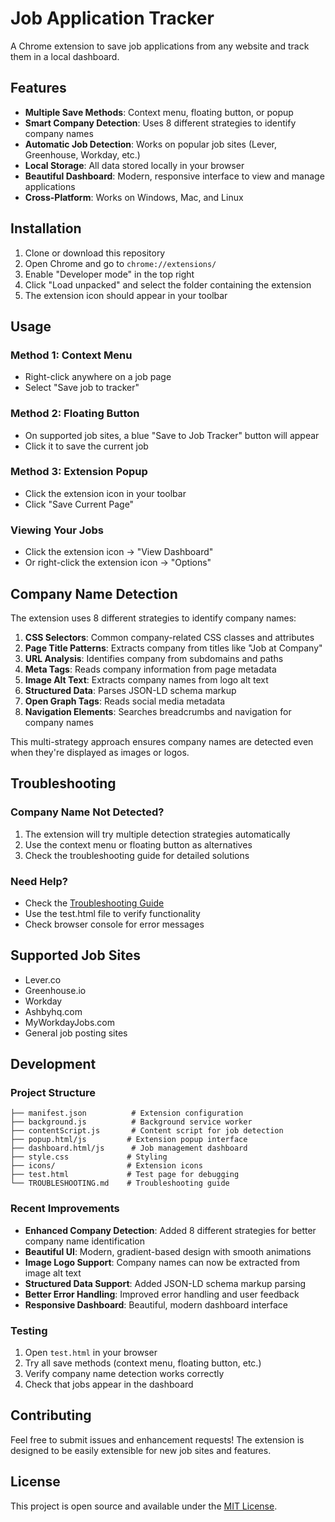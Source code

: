 # Job Application Tracker

A Chrome extension to save job applications from any website and track them in a local dashboard.

## Features

- **Multiple Save Methods**: Context menu, floating button, or popup
- **Smart Company Detection**: Uses 8 different strategies to identify company names
- **Automatic Job Detection**: Works on popular job sites (Lever, Greenhouse, Workday, etc.)
- **Local Storage**: All data stored locally in your browser
- **Beautiful Dashboard**: Modern, responsive interface to view and manage applications
- **Cross-Platform**: Works on Windows, Mac, and Linux

## Installation

1. Clone or download this repository
2. Open Chrome and go to `chrome://extensions/`
3. Enable "Developer mode" in the top right
4. Click "Load unpacked" and select the folder containing the extension
5. The extension icon should appear in your toolbar

## Usage

### Method 1: Context Menu
- Right-click anywhere on a job page
- Select "Save job to tracker"

### Method 2: Floating Button
- On supported job sites, a blue "Save to Job Tracker" button will appear
- Click it to save the current job

### Method 3: Extension Popup
- Click the extension icon in your toolbar
- Click "Save Current Page"

### Viewing Your Jobs
- Click the extension icon → "View Dashboard"
- Or right-click the extension icon → "Options"

## Company Name Detection

The extension uses 8 different strategies to identify company names:

1. **CSS Selectors**: Common company-related CSS classes and attributes
2. **Page Title Patterns**: Extracts company from titles like "Job at Company"
3. **URL Analysis**: Identifies company from subdomains and paths
4. **Meta Tags**: Reads company information from page metadata
5. **Image Alt Text**: Extracts company names from logo alt text
6. **Structured Data**: Parses JSON-LD schema markup
7. **Open Graph Tags**: Reads social media metadata
8. **Navigation Elements**: Searches breadcrumbs and navigation for company names

This multi-strategy approach ensures company names are detected even when they're displayed as images or logos.

## Troubleshooting

### Company Name Not Detected?
1. The extension will try multiple detection strategies automatically
2. Use the context menu or floating button as alternatives
3. Check the troubleshooting guide for detailed solutions

### Need Help?
- Check the [Troubleshooting Guide](TROUBLESHOOTING.md)
- Use the test.html file to verify functionality
- Check browser console for error messages

## Supported Job Sites

- Lever.co
- Greenhouse.io
- Workday
- Ashbyhq.com
- MyWorkdayJobs.com
- General job posting sites

## Development

### Project Structure
```
├── manifest.json          # Extension configuration
├── background.js          # Background service worker
├── contentScript.js       # Content script for job detection
├── popup.html/js         # Extension popup interface
├── dashboard.html/js      # Job management dashboard
├── style.css             # Styling
├── icons/                # Extension icons
├── test.html             # Test page for debugging
└── TROUBLESHOOTING.md    # Troubleshooting guide
```

### Recent Improvements
- **Enhanced Company Detection**: Added 8 different strategies for better company name identification
- **Beautiful UI**: Modern, gradient-based design with smooth animations
- **Image Logo Support**: Company names can now be extracted from image alt text
- **Structured Data Support**: Added JSON-LD schema markup parsing
- **Better Error Handling**: Improved error handling and user feedback
- **Responsive Dashboard**: Beautiful, modern dashboard interface

### Testing
1. Open `test.html` in your browser
2. Try all save methods (context menu, floating button, etc.)
3. Verify company name detection works correctly
4. Check that jobs appear in the dashboard

## Contributing

Feel free to submit issues and enhancement requests! The extension is designed to be easily extensible for new job sites and features.

## License

This project is open source and available under the [MIT License](LICENSE).
